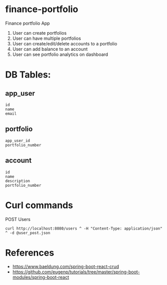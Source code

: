 # finance-portfolio
Finance portfolio App 

1. User can create portfolios
2. User can have multiple portfolios
2. User can create/edit/delete accounts to a portfolio 
3. User can add balance to an account
4. User can see portfolio analytics on dashboard 
    

# DB Tables:

## app_user
    id
    name
    email

## portfolio
    app_user_id
    portfolio_number

## account
    id
    name
    description
    portfolio_number


# Curl commands

POST Users 
```
curl http://localhost:8080/users ^ -H "Content-Type: application/json" ^ -d @user_post.json
```


# References
- https://www.baeldung.com/spring-boot-react-crud
- https://github.com/eugenp/tutorials/tree/master/spring-boot-modules/spring-boot-react